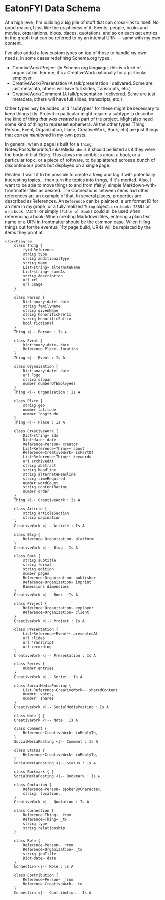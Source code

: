 # EatonFYI Data Schema

At a high level, I'm building a big pile of stuff that can cross-link to itself. No good reason, I just like the graphiness of it. Events, people, books and movies, organiations, blogs, places, quotations, and so on each get entries in the graph that can be referred to by an internal URN — same with my own content.

I've also added a few custom types on top of those to handle my own needs, in some cases redefining Schema.org types..

- CreativeWork/Project (in Schema.org language, this is a kind of organization. For me, it's a CreativeWork optionally for a particular employer.)
- CreativeWork/Presentation (A talk/presentation I delivered. Some are just metadata, others will have full slides, transcripts, etc.)
- CreativeWork/Comment (A talk/presentation I delivered. Some are just metadata, others will have full slides, transcripts, etc.)

Other types may be added, and "subtypes" for these might be necessary to keep things tidy. Project in particular might require a subtype to describe the kind of thing *that was created* as part of the project. Might also need some kind of thing to represent ephemera. All the other types (Thing, Person, Event, Organization, Place, CreativeWork, Book, etc) are just things that *can be mentioned* in my own posts.

In general, when a page is built for a `Thing`, Notes/Posts/Reprints/Links/Media `about` it should be listed as if they were the body of that `Thing`. This allows my scribbles about a book, or a particular topic, or a piece of software, to be splattered across a bunch of discontinuous posts but displayed on a single page.

Related: I want it to be possible to create a *thing* and tag it with potentially interesting topics… then turn the topics into things, if it's merited. Also, I want to be able to move things to and from (fairly) simple Markdown-with-frontmatter files as desired. The Connections between items and other references are an example of that. In several places, properties are described as References. An `Reference` can be plaintext, a urn format ID for an item in my graph, or a fully realized `Thing` object. `urn:book:[ISBN]` or `urn:book:[ASIN]` or simply `[Title of Book]` could all be used when referencing a book; When creating Markdown files, entering a plain text name or a URN in frontmatter should be the common case. When filling things out for the eventual 11ty page build, URNs will be replaced by the items they point at.

```mermaid
classDiagram
    class Thing {
        fyid Reference
        string type
        string additionalType
        string name
        List~string~ alternateName
        List~string~ sameAs
        string description
        url url
        url image
    }

    class Person {
        Dictionary~date~ date
        string familyName
        string givenName
        string honorificPrefix
        string honorificSuffix
        bool fictional
    }
    Thing <|-- Person : Is A

    class Event {
        Dictionary~date~ date
        Reference~Place~ location
    }
    Thing <|-- Event : Is A

    class Organization {
        Dictionary~date~ date
        url logo
        string slogan
        number numberOfEmployees
    }
    Thing <|-- Organization : Is A

    class Place {
        string geo
        number latitude
        number longitude
    }
    Thing <|-- Place : Is A

    class CreativeWork {
        Dict~string~ ids
        Dict~date~ date
        Reference~Person~ creator
        List~Reference~Thing~~ about
        Reference~CreativeWork~ isPartOf
        List~Reference~Thing~~ keywords
        uri archivedAt
        string abstract
        string headline
        string alternateHeadline
        string timeRequired
        number wordCount
        string contentRating
        number order
    }
    Thing <|-- CreativeWork : Is A

    class Article {
        string articleSection
        string pagination
    }
    CreativeWork <|-- Article : Is A

    class Blog {
        Reference~Organization~ platform
    }
    CreativeWork <|-- Blog : Is A

    class Book {
        string subtitle
        string format
        string edition
        number pages
        Reference~Organization~ publisher
        Reference~Organization~ imprint
        Dimensions dimensions
    }
    CreativeWork <|-- Book : Is A
 
    class Project {
        Reference~Organization~ employer
        Reference~Organization~ client
    }
    CreativeWork <|-- Project : Is A

    class Presentation {
        List~Reference~Event~~ presentedAt
        url slides
        url transcript
        url recording
    }
    CreativeWork <|-- Presentation : Is A

    class Series {
        number entries
    }
    CreativeWork <|-- Series : Is A

    class SocialMediaPosting {
        List~Reference~CreativeWork~~ sharedContent
        number: votes,
        number: shares
    }
    CreativeWork <|-- SocialMediaPosting : Is A

    class Note { }
    CreativeWork <|-- Note : Is A

    class Comment {
        Reference~CreativeWork~ inReplyTo,
    }
    SocialMediaPosting <|-- Comment : Is A

    class Status {
        Reference~CreativeWork~ inReplyTo,
    }
    SocialMediaPosting <|-- Status : Is A

    class Bookmark { }
    SocialMediaPosting <|-- Bookmark : Is A

    class Quotation {
        Reference~Person~ spokenByCharacter,
        string: location,
    }
    CreativeWork <|-- Quotation : Is A

    class Connection {
        Reference~Thing~ _from
        Reference~Thing~ _to
        string type
        string relationship
    }

    class Role {
        Reference~Person~ _from
        Reference~Organization~ _to
        string jobTitle
        Dict~date~ date
    }
    Connection <|-- Role : Is A

    class Contribution {
        Reference~Person~ _from
        Reference~CreativeWork~ _to
    }
    Connection <|-- Contribution : Is A
```
